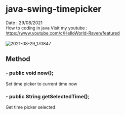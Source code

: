 # java-swing-timepicker
Date : 29/08/2021<br/>
How to coding in java
Visit my youtube : https://www.youtube.com/c/HelloWorld-Raven/featured
<br/><br/>
![2021-08-29_170847](https://user-images.githubusercontent.com/58245926/131247117-f42003c0-a497-49ea-8ec5-0d4cde5f3e09.png)

## Method
### - public void now();
Set time picker to current time now
### - public String getSelectedTime();
Get time picker selected

